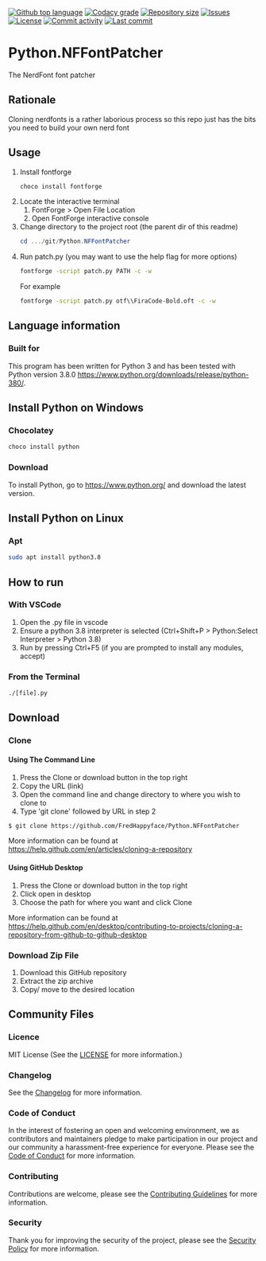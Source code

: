 [![Github top language](https://img.shields.io/github/languages/top/FredHappyface/Python.NFFontPatcher.svg?style=for-the-badge)](../../)
[![Codacy grade](https://img.shields.io/codacy/grade/[codacy-proj-id].svg?style=for-the-badge)](https://www.codacy.com/manual/FredHappyface/Python.NFFontPatcher)
[![Repository size](https://img.shields.io/github/repo-size/FredHappyface/Python.NFFontPatcher.svg?style=for-the-badge)](../../)
[![Issues](https://img.shields.io/github/issues/FredHappyface/Python.NFFontPatcher.svg?style=for-the-badge)](../../issues)
[![License](https://img.shields.io/github/license/FredHappyface/Python.NFFontPatcher.svg?style=for-the-badge)](/LICENSE.md)
[![Commit activity](https://img.shields.io/github/commit-activity/m/FredHappyface/Python.NFFontPatcher.svg?style=for-the-badge)](../../commits/master)
[![Last commit](https://img.shields.io/github/last-commit/FredHappyface/Python.NFFontPatcher.svg?style=for-the-badge)](../../commits/master)

# Python.NFFontPatcher

The NerdFont font patcher

## Rationale
Cloning nerdfonts is a rather laborious process so this repo just has the bits
you need to build your own nerd font

## Usage
1. Install fontforge
	```powershell
	choco install fontforge
	```
2. Locate the interactive terminal
   1. FontForge > Open File Location
   2. Open FontForge interactive console
3. Change directory to the project root (the parent dir of this readme)
	```powershell
	cd .../git/Python.NFFontPatcher
	```
4. Run patch.py (you may want to use the help flag for more options)
	```cmd
	fontforge -script patch.py PATH -c -w
	```
	For example
	```cmd
	fontforge -script patch.py otf\\FiraCode-Bold.oft -c -w
	```



## Language information
### Built for
This program has been written for Python 3 and has been tested with
Python version 3.8.0 <https://www.python.org/downloads/release/python-380/>.

## Install Python on Windows
### Chocolatey
```powershell
choco install python
```
### Download
To install Python, go to <https://www.python.org/> and download the latest
version.

## Install Python on Linux
### Apt
```bash
sudo apt install python3.8
```

## How to run
### With VSCode
1. Open the .py file in vscode
2. Ensure a python 3.8 interpreter is selected (Ctrl+Shift+P > Python:Select
Interpreter > Python 3.8)
3. Run by pressing Ctrl+F5 (if you are prompted to install any modules, accept)
### From the Terminal
```bash
./[file].py
```


## Download
### Clone
#### Using The Command Line
1. Press the Clone or download button in the top right
2. Copy the URL (link)
3. Open the command line and change directory to where you wish to
clone to
4. Type 'git clone' followed by URL in step 2
```bash
$ git clone https://github.com/FredHappyface/Python.NFFontPatcher
```

More information can be found at
<https://help.github.com/en/articles/cloning-a-repository>

#### Using GitHub Desktop
1. Press the Clone or download button in the top right
2. Click open in desktop
3. Choose the path for where you want and click Clone

More information can be found at
<https://help.github.com/en/desktop/contributing-to-projects/cloning-a-repository-from-github-to-github-desktop>

### Download Zip File

1. Download this GitHub repository
2. Extract the zip archive
3. Copy/ move to the desired location


## Community Files
### Licence
MIT License
(See the [LICENSE](/LICENSE.md) for more information.)

### Changelog
See the [Changelog](/CHANGELOG.md) for more information.

### Code of Conduct
In the interest of fostering an open and welcoming environment, we
as contributors and maintainers pledge to make participation in our
project and our community a harassment-free experience for everyone.
Please see the
[Code of Conduct](https://github.com/FredHappyface/.github/blob/master/CODE_OF_CONDUCT.md) for more information.

### Contributing
Contributions are welcome, please see the [Contributing Guidelines](https://github.com/FredHappyface/.github/blob/master/CONTRIBUTING.md) for more information.

### Security
Thank you for improving the security of the project, please see the [Security Policy](https://github.com/FredHappyface/.github/blob/master/SECURITY.md) for more information.
